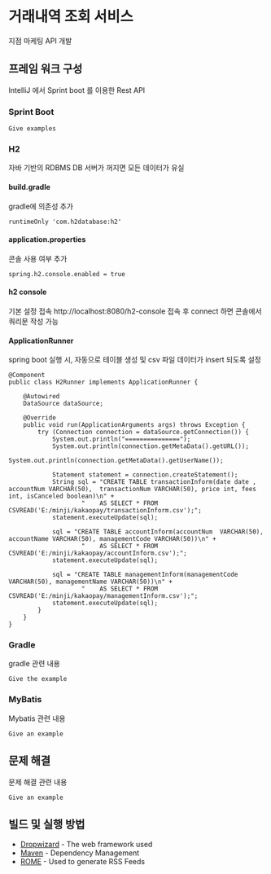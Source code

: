 # 거래내역 조회 서비스

지점 마케팅 API 개발

## 프레임 워크 구성

IntelliJ 에서 Sprint boot 를 이용한 Rest API

### Sprint Boot

```
Give examples
```

### H2

자바 기반의 RDBMS
DB 서버가 꺼지면 모든 데이터가 유실

#### build.gradle

gradle에 의존성 추가

```
runtimeOnly 'com.h2database:h2'
```

#### application.properties

콘솔 사용 여부 추가

```
spring.h2.console.enabled = true
```

#### h2 console

기본 설정 접속 http://localhost:8080/h2-console
접속 후 connect 하면 콘솔에서 쿼리문 작성 가능

#### ApplicationRunner

spring boot 실행 시, 자동으로 테이블 생성 및 csv 파일 데이터가 insert 되도록 설정

```
@Component
public class H2Runner implements ApplicationRunner {

    @Autowired
    DataSource dataSource;

    @Override
    public void run(ApplicationArguments args) throws Exception {
        try (Connection connection = dataSource.getConnection()) {
            System.out.println("===============");
            System.out.println(connection.getMetaData().getURL());
            System.out.println(connection.getMetaData().getUserName());

            Statement statement = connection.createStatement();
            String sql = "CREATE TABLE transactionInform(date date , accountNum VARCHAR(50),  transactionNum VARCHAR(50), price int, fees int, isCanceled boolean)\n" +
                    "    AS SELECT * FROM CSVREAD('E:/minji/kakaopay/transactionInform.csv');";
            statement.executeUpdate(sql);

            sql = "CREATE TABLE accountInform(accountNum  VARCHAR(50),  accountName VARCHAR(50), managementCode VARCHAR(50))\n" +
                    "    AS SELECT * FROM CSVREAD('E:/minji/kakaopay/accountInform.csv');";
            statement.executeUpdate(sql);

            sql = "CREATE TABLE managementInform(managementCode VARCHAR(50), managementName VARCHAR(50))\n" +
                    "    AS SELECT * FROM CSVREAD('E:/minji/kakaopay/managementInform.csv');";
            statement.executeUpdate(sql);
        }
    }
}
```


### Gradle

gradle 관련 내용

```
Give the example
```


### MyBatis

Mybatis 관련 내용

```
Give an example
```

## 문제 해결

문제 해결 관련 내용

```
Give an example
```

## 빌드 및 실행 방법


* [Dropwizard](http://www.dropwizard.io/1.0.2/docs/) - The web framework used
* [Maven](https://maven.apache.org/) - Dependency Management
* [ROME](https://rometools.github.io/rome/) - Used to generate RSS Feeds

